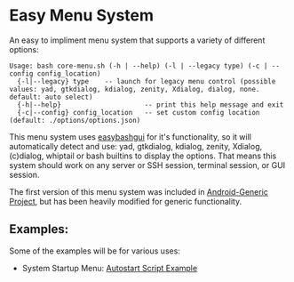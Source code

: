 # Easy Menu System

An easy to impliment menu system that supports a variety of different options:

    Usage: bash core-menu.sh (-h | --help) (-l | --legacy type) (-c | --config config_location)
      {-l|--legacy} type    -- launch for legacy menu control (possible values: yad, gtkdialog, kdialog, zenity, Xdialog, dialog, none. default: auto select)
      {-h|--help}                     -- print this help message and exit
      {-c|--config} config_location   -- set custom config location (default: ./options/options.json)

This menu system uses [easybashgui](https://sites.google.com/site/easybashgui/) for it's functionality, so it will automatically detect and use: yad, gtkdialog, kdialog, zenity, Xdialog, (c)dialog, whiptail or bash builtins to display the options. That means this system should work on any server or SSH session, terminal session, or GUI session. 

The first version of this menu system was included in [Android-Generic Project](https://github.com/android-generic/vendor_ag), but has been heavily modified for generic functionality.  

## Examples:

Some of the examples will be for various uses:

 - System Startup Menu: [Autostart Script Example](configs/startup-script/autostart-script-example/readme.md)
